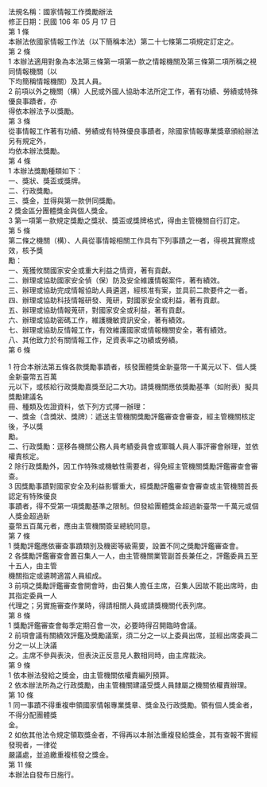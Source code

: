 法規名稱：國家情報工作獎勵辦法  
修正日期：民國 106 年 05 月 17 日  
第 1 條  
本辦法依國家情報工作法（以下簡稱本法）第二十七條第二項規定訂定之。  
第 2 條  
1 本辦法適用對象為本法第三條第一項第一款之情報機關及第三條第二項所稱之視同情報機關（以  
下均簡稱情報機關）及其人員。  
2 前項以外之機關（構）人民或外國人協助本法所定工作，著有功績、勞績或特殊優良事蹟者，亦  
得依本辦法予以獎勵。  
第 3 條  
從事情報工作著有功績、勞績或有特殊優良事蹟者，除國家情報專業獎章頒給辦法另有規定外，  
均依本辦法獎勵。  
第 4 條  
1 本辦法獎勵種類如下：  
一、獎狀、獎盃或獎牌。  
二、行政獎勵。  
三、獎金，並得與第一款併同獎勵。  
2 獎金區分團體獎金與個人獎金。  
3 第一項第一款規定獎勵之獎狀、獎盃或獎牌格式，得由主管機關自行訂定。  
第 5 條  
第二條之機關（構）、人員從事情報相關工作具有下列事蹟之一者，得視其實際成效，核予獎  
勵：  
一、蒐獲攸關國家安全或重大利益之情資，著有貢獻。  
二、辦理或協助國家安全偵（保）防及安全維護情報案件，著有績效。  
三、辦理或協助完成情報協助人員遴選，經核准有案，並具前二款要件之一者。  
四、辦理或協助科技情報研發、蒐研，對國家安全或利益，著有貢獻。  
五、辦理或協助情報蒐研，對國家安全或利益，著有貢獻。  
六、辦理或協助密碼工作，維護機敏資訊安全，著有績效。  
七、辦理或協助反情報工作，有效維護國家或情報機關安全，著有績效。  
八、其他致力於有關情報工作，足資表率之功績或勞績。  
第 6 條  


1 符合本辦法第五條各款獎勵事蹟者，核發團體獎金新臺幣一千萬元以下、個人獎金新臺幣五百萬  
元以下，或核給行政獎勵嘉獎至記二大功。請獎機關應依獎勵基準（如附表）擬具獎勵建議名  
冊、種類及佐證資料，依下列方式擇一辦理：  
一、獎金（含獎狀、獎牌）：遞送主管機關獎勵評鑑審查會審查，經主管機關核定後，予以獎  
勵。  
二、行政獎勵：逕移各機關公務人員考績委員會或軍職人員人事評審會辦理，並依權責核定。  
2 除行政獎勵外，因工作特殊或機敏性需要者，得免經主管機關獎勵評鑑審查會審查。  
3 因獎勵事蹟對國家安全及利益影響重大，經獎勵評鑑審查會審查或主管機關首長認定有特殊優良  
事蹟者，得不受第一項獎勵基準之限制。但發給團體獎金超過新臺幣一千萬元或個人獎金超過新  
臺幣五百萬元者，應由主管機關簽呈總統同意。  
第 7 條  
1 獎勵評鑑應依審查事蹟類別及機密等級需要，設置不同之獎勵評鑑審查會。  
2 各獎勵評鑑審查會置召集人一人，由主管機關業管副首長兼任之，評鑑委員五至十五人，由主管  
機關指定或遴聘適當人員組成。  
3 前項之獎勵評鑑審查會開會時，由召集人擔任主席，召集人因故不能出席時，由其指定委員一人  
代理之；另實施審查作業時，得請相關人員或請獎機關代表列席。  
第 8 條  
1 獎勵評鑑審查會每季定期召會一次，必要時得召開臨時會議。  
2 前項會議有關績效評鑑及獎勵議案，須二分之一以上委員出席，並經出席委員二分之一以上決議  
之。主席不參與表決，但表決正反意見人數相同時，由主席裁決。  
第 9 條  
1 依本辦法發給之獎金，由主管機關依權責編列預算。  
2 依本辦法所為之行政獎勵，由主管機關建議受獎人員隸屬之機關依權責辦理。  
第 10 條  
1 同一事蹟不得重複申領國家情報專業獎章、獎金及行政獎勵。領有個人獎金者，不得分配團體獎  
金。  
2 如依其他法令規定領取獎金者，不得再以本辦法重複發給獎金，其有查報不實經發現者，一律從  
嚴議處，並追繳重複核發之獎金。  
第 11 條  
本辦法自發布日施行。  


